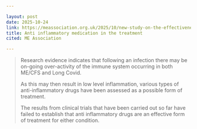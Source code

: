 ```yaml
---

layout: post
date: 2025-10-24
link: https://meassociation.org.uk/2025/10/new-study-on-the-effectiveness-of-an-anti-inflammatory-medication-in-the-treatment-of-long-covid/  
title: Anti inflammatory medication in the treatment
cited: ME Association

---
```


> Research evidence indicates that following an infection there may be on-going over-activity of the immune system occurring in both ME/CFS and Long Covid.
> 
> As this may then result in low level inflammation, various types of anti-inflammatory drugs have been assessed as a possible form of treatment.
> 
> The results from clinical trials that have been carried out so far have failed to establish that anti inflammatory drugs are an effective form of treatment for either condition.
